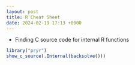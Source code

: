 ```yaml
---
layout: post
title: R Cheat Sheet
date: 2024-02-19 17:13 +0000
---
```


- Finding C source code for internal R functions
 
 ```r
 library("pryr")
 show_c_source(.Internal(backsolve()))
```